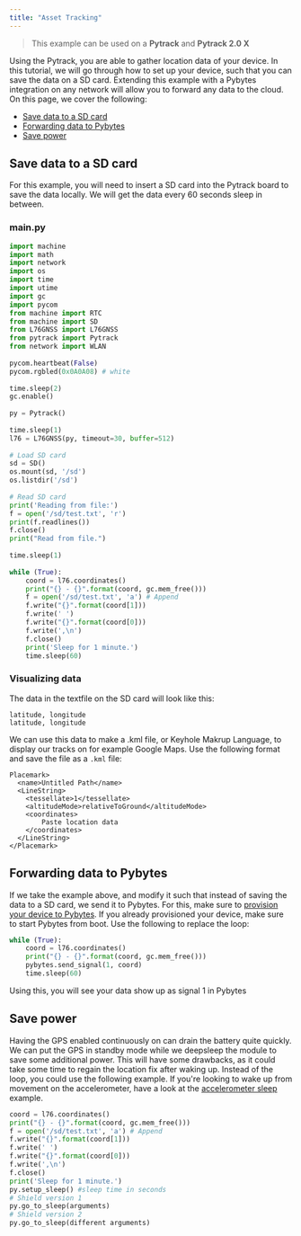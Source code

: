 ```yaml
---
title: "Asset Tracking"
---
```

> This example can be used on a **Pytrack** and **Pytrack 2.0 X**

Using the Pytrack, you are able to gather location data of your device. In this tutorial, we will go through how to set up your device, such that you can save the data on a SD card. Extending this example with a Pybytes integration on any network will allow you to forward any data to the cloud. 
On this page, we cover the following:
* [Save data to a SD card](#save-data-to-a-sd-card)
* [Forwarding data to Pybytes](#forwarding-data-to-pybytes)
* [Save power](#save-power)

## Save data to a SD card
For this example, you will need to insert a SD card into the Pytrack board to save the data locally. We will get the data every 60 seconds sleep in between.

### main.py

```python
import machine
import math
import network
import os
import time
import utime
import gc
import pycom
from machine import RTC
from machine import SD
from L76GNSS import L76GNSS
from pytrack import Pytrack
from network import WLAN
 
pycom.heartbeat(False)
pycom.rgbled(0x0A0A08) # white
 
time.sleep(2)
gc.enable()
 
py = Pytrack()
 
time.sleep(1)
l76 = L76GNSS(py, timeout=30, buffer=512)
 
# Load SD card
sd = SD()
os.mount(sd, '/sd')
os.listdir('/sd')
 
# Read SD card
print('Reading from file:')
f = open('/sd/test.txt', 'r')
print(f.readlines())
f.close()
print("Read from file.")
 
time.sleep(1)
 
while (True):
    coord = l76.coordinates()
    print("{} - {}".format(coord, gc.mem_free()))
    f = open('/sd/test.txt', 'a') # Append
    f.write("{}".format(coord[1]))
    f.write(' ')
    f.write("{}".format(coord[0]))
    f.write(',\n')
    f.close()
    print('Sleep for 1 minute.')
    time.sleep(60)
```

### Visualizing data
The data in the textfile on the SD card will look like this:
```
latitude, longitude
latitude, longitude
```
We can use this data to make a .kml file, or Keyhole Makrup Language, to display our tracks on for example Google Maps. Use the following format and save the file as a `.kml` file:
```
Placemark>
  <name>Untitled Path</name>
  <LineString>
    <tessellate>1</tessellate>
    <altitudeMode>relativeToGround</altitudeMode>
    <coordinates>
        Paste location data
    </coordinates>
  </LineString>
</Placemark>
```

## Forwarding data to Pybytes

If we take the example above, and modify it such that instead of saving the data to a SD card, we send it to Pybytes. For this, make sure to [provision your device to Pybytes](/pybytes/gettingstarted/). If you already provisioned your device, make sure to start Pybytes from boot. Use the following to replace the loop:

```python
while (True):
    coord = l76.coordinates()
    print("{} - {}".format(coord, gc.mem_free()))
    pybytes.send_signal(1, coord)
    time.sleep(60)
```
Using this, you will see your data show up as signal 1 in Pybytes

##  Save power

Having the GPS enabled continuously on can drain the battery quite quickly. We can put the GPS in standby mode while we deepsleep the module to save some additional power. This will have some drawbacks, as it could take some time to regain the location fix after waking up. Instead of the loop, you could use the following example. If you're looking to wake up from movement on the accelerometer, have a look at the [accelerometer sleep](../sleep/) example.

```python
coord = l76.coordinates()
print("{} - {}".format(coord, gc.mem_free()))
f = open('/sd/test.txt', 'a') # Append
f.write("{}".format(coord[1]))
f.write(' ')
f.write("{}".format(coord[0]))
f.write(',\n')
f.close()
print('Sleep for 1 minute.')
py.setup_sleep() #sleep time in seconds
# Shield version 1
py.go_to_sleep(arguments)
# Shield version 2
py.go_to_sleep(different arguments)
```